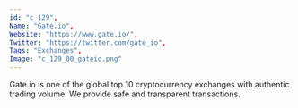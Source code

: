 ```yaml
--- 
id: "c_129", 
Name: "Gate.io", 
Website: "https://www.gate.io/", 
Twitter: "https://twitter.com/gate_io", 
Tags: "Exchanges", 
Image: "c_129_00_gateio.png" 
--- 
```

<!--lang:en--> 
Gate.io is one of the global top 10 cryptocurrency exchanges with authentic trading volume. We provide safe and transparent transactions.
<!--lang:es--] 
Gate.io is one of the global top 10 cryptocurrency exchanges with authentic trading volume. We provide safe and transparent transactions.
<!--lang:de--] 
Gate.io is one of the global top 10 cryptocurrency exchanges with authentic trading volume. We provide safe and transparent transactions.
<!--lang:fr--] 
Gate.io is one of the global top 10 cryptocurrency exchanges with authentic trading volume. We provide safe and transparent transactions.
<!--lang:pl--] 
Gate.io is one of the global top 10 cryptocurrency exchanges with authentic trading volume. We provide safe and transparent transactions.
<!--lang:pt--] 
Gate.io is one of the global top 10 cryptocurrency exchanges with authentic trading volume. We provide safe and transparent transactions.
[!--lang:*--> 
